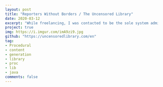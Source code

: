 ```yaml
---
layout: post
title: "Reporters Without Borders / The Uncensored Library"
date: 2020-03-12
excerpt: "While freelancing, I was contacted to be the sole system administrator and software developer for the Reporters Without Borders' 'The Uncensored Library' project (https://uncensoredlibrary.com/en). This project has paved the way for UN-censorship and is a project that I am truly honored to have been such an integral part of!"
project: true
img: https://i.imgur.com/imA9zi9.jpg
github: "https://uncensoredlibrary.com/en"
tag: 
- Procedural
- content
- generation
- library
- proc
- lib
- java
comments: false
---
```

